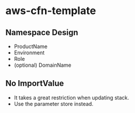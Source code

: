 # aws-cfn-template

## Namespace Design

 - ProductName
 - Environment
 - Role
 - (optional) DomainName

## No ImportValue

 - It takes a great restriction when updating stack.
 - Use the parameter store instead.
